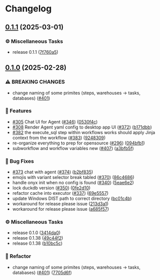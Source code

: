 # Changelog

## [0.1.1](https://github.com/onyx-hq/onyx-internal/compare/0.1.0...0.1.1) (2025-03-01)


### <!-- 7 -->⚙️ Miscellaneous Tasks

* release 0.1.1 ([7f760a5](https://github.com/onyx-hq/onyx-internal/commit/7f760a5294f0896bc3295c7ec66a502131e3b5e5))

## [0.1.0](https://github.com/onyx-hq/onyx-internal/compare/v0.1.0...0.1.0) (2025-02-28)


### ⚠ BREAKING CHANGES

* change naming of some primites (steps, warehouses -> tasks, databases) ([#401](https://github.com/onyx-hq/onyx-internal/issues/401))

### <!-- 0 -->🚀 Features

* [#305](https://github.com/onyx-hq/onyx-internal/issues/305) Chat UI for Agent ([#346](https://github.com/onyx-hq/onyx-internal/issues/346)) ([0530f4c](https://github.com/onyx-hq/onyx-internal/commit/0530f4c9a5317f4d8c2fcc5f955799a91f676f4e))
* [#308](https://github.com/onyx-hq/onyx-internal/issues/308) Render Agent yaml config to desktop app UI ([#372](https://github.com/onyx-hq/onyx-internal/issues/372)) ([b171dbb](https://github.com/onyx-hq/onyx-internal/commit/b171dbbd5333efb9100f0c18f69e1f7d16b49e5a))
* [#382](https://github.com/onyx-hq/onyx-internal/issues/382) the execute_sql step within workflows works should apply Jinja context from the workflow ([#383](https://github.com/onyx-hq/onyx-internal/issues/383)) ([9248309](https://github.com/onyx-hq/onyx-internal/commit/9248309486f78bea6b5469236375f3f30dcd2e10))
* re-organize everything to prep for opensource ([#296](https://github.com/onyx-hq/onyx-internal/issues/296)) ([094bfb1](https://github.com/onyx-hq/onyx-internal/commit/094bfb1490f37dc828bfbd43887c2024eb7eae7d))
* subworkflow and workflow variables new ([#407](https://github.com/onyx-hq/onyx-internal/issues/407)) ([a3bfb5f](https://github.com/onyx-hq/onyx-internal/commit/a3bfb5f598ffc8bf8f30c93bcbee4e7e64d74f61))


### <!-- 1 -->🐛 Bug Fixes

* [#373](https://github.com/onyx-hq/onyx-internal/issues/373) chat with agent ([#374](https://github.com/onyx-hq/onyx-internal/issues/374)) ([b2bf835](https://github.com/onyx-hq/onyx-internal/commit/b2bf835a3fb2da4dae0ba1a6532bcde5400d0ed2))
* emojis with variant selector break tabled ([#370](https://github.com/onyx-hq/onyx-internal/issues/370)) ([86c4686](https://github.com/onyx-hq/onyx-internal/commit/86c46864f52aad7a209e93462838f5149a272300))
* handle onyx init when no config is found ([#340](https://github.com/onyx-hq/onyx-internal/issues/340)) ([5eae6e2](https://github.com/onyx-hq/onyx-internal/commit/5eae6e247059d055708c928b0347363c555a6e55))
* lock duckdb version ([#350](https://github.com/onyx-hq/onyx-internal/issues/350)) ([0fe2d10](https://github.com/onyx-hq/onyx-internal/commit/0fe2d10ada984f37e6cf96b0be8e0aa8af082013))
* refactor cache into executor ([#337](https://github.com/onyx-hq/onyx-internal/issues/337)) ([69e5557](https://github.com/onyx-hq/onyx-internal/commit/69e555744808917828c764ae918964a2ce660bac))
* update Windows DIST path to correct directory ([bc01c4b](https://github.com/onyx-hq/onyx-internal/commit/bc01c4bc4a29077382074ba6ae50c7cc2fbc721c))
* workaround for release please issue ([213d3a1](https://github.com/onyx-hq/onyx-internal/commit/213d3a175307b70eafeeba18e2e4718f3035d100))
* workaround for release please issue ([a685f57](https://github.com/onyx-hq/onyx-internal/commit/a685f57e25f8e8e198dd3fb035e4a161e796c5de))


### <!-- 7 -->⚙️ Miscellaneous Tasks

* release 0.1.0 ([3414da0](https://github.com/onyx-hq/onyx-internal/commit/3414da02943f3e6dd775c00a3de956263a2bb65a))
* release 0.1.38 ([49c44f2](https://github.com/onyx-hq/onyx-internal/commit/49c44f28d912de43c7042ff0768427d1243faff3))
* release 0.1.38 ([b10bc5c](https://github.com/onyx-hq/onyx-internal/commit/b10bc5c4d5d677cc2235d36135c8329e582da75a))


### <!-- 2 -->🚜 Refactor

* change naming of some primites (steps, warehouses -&gt; tasks, databases) ([#401](https://github.com/onyx-hq/onyx-internal/issues/401)) ([7705d6f](https://github.com/onyx-hq/onyx-internal/commit/7705d6fb8f30b0c2b2cc26f3910b95aefec0e80d))
